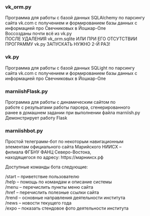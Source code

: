 <h3>vk_orm.py</h3>
Программа для работы с базой данных SQLAlchemy по парсингу</br>
сайта vk.com с получением и формированием базы данных с</br>
информацией про Свечниковых в Йошкар-Оле</br>
Воссозданы почти всё из vk.py</br>
ПОСЛЕ УДАЛЕНИЯ vk_orm.sqlite ИЛИ ПРИ ЕГО ОТСУТСТВИИ</br>
ПРОГРАММУ vk.py ЗАПУСКАТЬ НУЖНО 2-Й РАЗ!</br>

<h3>vk.py</h3>
Программа для работы с базой данных SQLight по парсингу</br>
сайта vk.com с получением и формированием базы данных с</br>
информацией про Свечниковых в Йошкар-Оле</br>

<h3>marniishFlask.py</h3>
Программа для работы с динамическим сайтом по</br>
работе с резульатами работы парсера, сгенерированного</br>
ранее в домашнем задании при выполнении файла marniish.py</br>
Демонстрирует работу Flask</br>

<h3>marniishbot.py</h3>
Простой телеграмм-бот по некоторым навигационным</br>
элементам официального сайта Марийского НИИСХ –</br>
филиала ФГБНУ ФАНЦ Северо-Востока,</br>
находящегося по адресу: https://марниисх.рф

Доступные команды бота следующие:

/start – приветствие пользователю</br>
/help – помощь по командам и описание системы</br>
/menu – перечислить пункты меню сайта</br>
/href – перечислить полезные ссылки сайта</br>
/trend – основные направления деятельности института</br>
/news – новости текущего года</br>
/expo – показать стендовое фото деятельности института
